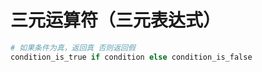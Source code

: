 # 三元运算符（三元表达式）

``` Python
# 如果条件为真，返回真 否则返回假
condition_is_true if condition else condition_is_false
```
